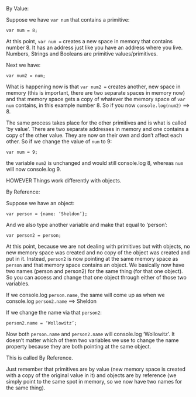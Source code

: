 By Value:

Suppose we have ```var num``` that contains a primitive: 
```
var num = 8;
```
At this point, ```var num =``` creates a new space in memory that contains number 8. It has an address just like you have an address where
you live. Numbers, Strings and Booleans are primitive values/primitives. 

Next we have:
```
var num2 = num;
```
What is happening now is that ```var num2 =``` creates another, new space in memory (this is important, there are two separate spaces in memory now) and that memory space gets a copy of whatever the memory space of ```var num``` contains, in this example number 8. 
So if you now ```console.log(num2)``` ==> 8.

The same process takes place for the other primitives and is what is called ‘by value’. There are two separate addresses in memory and
one contains a copy of the other value. They are now on their own and don’t affect each other. So if we change the value of ```num``` to 9:
```
var num = 9;
```
the variable ```num2``` is unchanged and would still console.log 8, whereas ```num``` will now console.log 9.

HOWEVER
Things work differently with objects.

By Reference:

Suppose we have an object:
```
var person = {name: ‘Sheldon’};
```
And we also type another variable and make that equal to ‘person’:
```
var person2 = person;
```
At this point, because we are not dealing with primitives but with objects, no new memory space was created and no copy of the
object was created and put in it. Instead, ```person2``` is now pointing at the same memory space as ```person``` and that memory space contains an object. We basically now have two names (person and person2) for the same thing (for that one object). So you can access and change that one object through either of those two variables. 

If we console.log ```person.name```, the same will come up as when we console.log ```person2.name``` ==> Sheldon

If we change the name via that ```person2```:
```
person2.name = ‘Wollowitz’;
```
Now both ```person.name``` and ```person2.name``` will console.log ‘Wollowitz’. It doesn’t matter which of them two variables we use to change the name property because they are both pointing at the same object.

This is called By Reference.

Just remember that primitives are by value (new memory space is created with a copy of the original value in it) and objects are by
reference (we simply point to the same spot in memory, so we now have two names for the same thing). 
